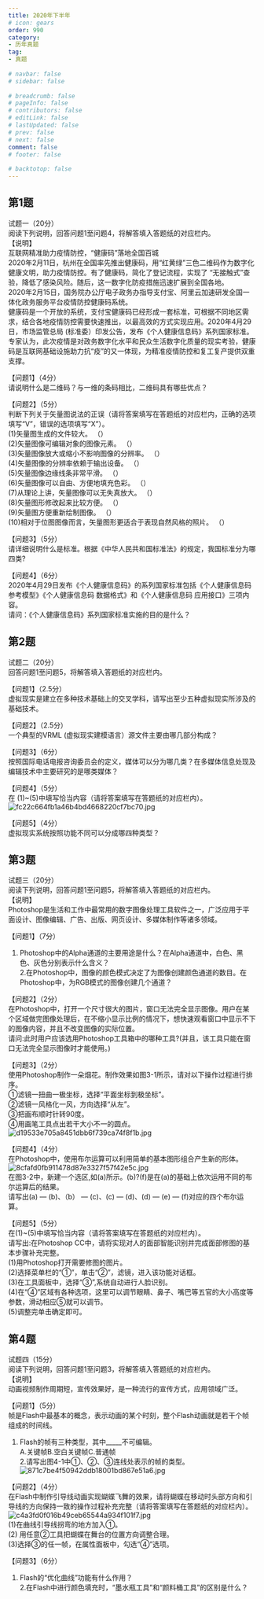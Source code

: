 ```yaml
---  
title: 2020年下半年  
# icon: gears  
order: 990  
category:  
- 历年真题  
tag:  
- 真题  
  
# navbar: false  
# sidebar: false  
  
# breadcrumb: false  
# pageInfo: false  
# contributors: false  
# editLink: false  
# lastUpdated: false  
# prev: false  
# next: false  
comment: false  
# footer: false  
  
# backtotop: false  
---  
```

## 第1题 ##

试题一（20分）  
阅读下列说明，回答问题1至问题4，将解答填入答题纸的对应栏内。  
【说明】  
互联网精准助力疫情防控，“健康码”落地全国百城  
2020年2月11日，杭州在全国率先推出健康码，用“红黄绿”三色二维码作为数字化健康文明，助力疫情防控。有了健康码，简化了登记流程，实现了 “无接触式”查验，降低了感染风险。随后，这一数字化防疫措施迅速扩展到全国各地。  
2020年2月15日，国务院办公厅电子政务办指导支付宝、阿里云加速研发全国一体化政务服务平台疫情防控健康码系统。  
健康码是一个开放的系统，支付宝健康码已经形成一套标准，可根据不同地区需求，结合各地疫情防控需要快速推出，以最高效的方式实现应用。2020年4月29日，市场监管总局 (标准委）印发公告，发布《个人健康信息码》系列国家标准。  
专家认为，此次疫情是对政务数字化水平和民众生活数字化质量的现实考验，健康码是互联网基础设施助力抗“疫”的又一体现，为精准疫情防控和复工复产提供双重支撑。  
  
【问题1】（4分）  
请说明什么是二维码？与一维的条码相比，二维码具有哪些优点？  
  
【问题2】（5分）  
判断下列关于矢量图说法的正误（请将答案填写在答题纸的对应栏内，正确的选项填写“V”，错误的选项填写“X”）。  
(1)矢量图生成的文件较大。 （）  
(2)矢量图像可编辑对象的图像元素。 （）  
(3)矢量图像放大或缩小不影响图像的分辨率。 （）  
(4)矢量图像的分辨率依赖于输出设备。 （）  
(5)矢量图像边缘线条非常平滑。 （）  
(6)矢量图像可以自由、方便地填充色彩。 （）  
(7)从理论上讲，矢量图像可以无失真放大。 （）  
(8)矢量图形修改起来比较方便。 （）  
(9)矢量图方便重新绘制图像。 （）  
(10)相对于位图图像而言，矢量图形更适合于表现自然风格的照片。 （）  
  
【问题3】（5分）  
请详细说明什么是标准。根据《中华人民共和国标准法》的规定，我国标准分为哪四类?  
  
【问题4】（6分）  
2020年4月29日发布《个人健康信息码》的系列国家标准包括《个人健康信息码 参考模型》《个人健康信息码 数据格式》和《个人健康信息码 应用接口》三项内容。  
请问：《个人健康信息码》系列国家标准实施的目的是什么？  


## 第2题 ##

试题二（20分）  
回答问题1至问题5，将解答填入答题纸的对应栏内。  
  
  
【问题1】（2.5分）  
虚拟现实是建立在多种技术基础上的交叉学科，请写出至少五种虚拟现实所涉及的基础技术。  
  
【问题2】（2.5分）  
一个典型的VRML (虚拟现实建模语言）源文件主要由哪几部分构成？  
  
【问题3】（6分）  
按照国际电话电报咨询委员会的定义，媒体可以分为哪几类？在多媒体信息处现及编辑技术中主要研究的是哪类媒体？  
  
【问题4】（5分）  
在 (1)~(5)中填写恰当内容（请将答案填写在答题纸的对应栏内）。  
![fc22c664fb1a46b4bd4668220cf7bc70.jpg][]  
  
【问题5】（4分）  
虚拟现实系统按照功能不同可以分成哪四种类型？  


## 第3题 ##

试题三（20分）  
阅读下列说明，回答问题1至问题5，将解答填入答题纸的对应栏内。  
【说明】  
Photoshop是生活和工作中最常用的数字图像处理工具软件之一，广泛应用于平面设计、图像编辑、广告、出版、网页设计、多媒体制作等诸多领域。  
  
【问题1】（7分）  
1. Photoshop中的Alpha通道的主要用途是什么？在Alpha通道中，白色、黑色、灰色分别表示什么含义？  
2.在Photoshop中，图像的颜色模式决定了为图像创建颜色通道的数目。在Photoshop中，为RGB模式的图像创建几个通道？  
  
【问题2】（2分）  
在Photoshop中，打开一个尺寸很大的图片，窗口无法完全显示图像。用户在某个区域做完图像处理后，在不缩小显示比例的情况下，想快速观看窗口中显示不下的图像内容，并且不改变图像的实际位置。  
请问:此时用户应该选用Photoshop工具箱中的哪种工具?(并且，该工具只能在窗口无法完全显示图像时才能使用。)  
  
【问题3】（2分）  
使用Photoshop制作一朵烟花。制作效果如图3-1所示，请对以下操作过程进行排序。  
①滤镜一扭曲一极坐标，选择“平面坐标到极坐标”。  
②滤镜一风格化一风，方向选择“从左”。  
③把画布顺时针转90度。  
④用画笔工具点出若干大小不一的圆点。  
![d19533e705a8451dbb6f739ca74f8f1b.jpg][]  
  
【问题4】（4分）  
在Photoshop中，使用布尔运算可以利用简单的基本图形组合产生新的形体。  
![8cfafd0fb911478d87e3327f57f42e5c.jpg][]  
在图3-2中，新建一个选区,如(a)所示。(b)?(f)是在(a)的基础上依次运用不同的布尔运算后的结果。  
请写出(a) — (b)、（b） — (c)、(c) — (d)、(d) — (e) — (f)对应的四个布尔运算。  
  
【问题5】（5分）  
在(1)~(5)中填写恰当内容（请将答案填写在答题纸的对应栏内）。  
请写出:在Photoshop CC中，请将实现对人的面部智能识别并完成面部修图的基本步骤补充完整。  
(1)用Photoshop打开需要修图的图片。  
(2)选择菜单栏的“①”，单击“②”，滤镜，进入该功能对话框。  
(3)在工具面板中，选择“③”,系统自动进行人脸识别。  
(4)在“④”区域有各种选项，这里可以调节眼睛、鼻子、嘴巴等五官的大小高度等参数，滑动相应⑤就可以调节。  
(5)调整完单击确定即可。  


## 第4题 ##

试题四（15分）  
阅读下列说明，回答问题1至问题3，将解答填入答题纸的对应栏内。  
【说明】  
动画视频制作周期短，宣传效果好，是一种流行的宣传方式，应用领域广泛。  
  
【问题1】（5分）  
帧是Flash中最基本的概念，表示动画的某个时刻，整个Flash动画就是若干个帧组成的时间线。  
1. Flash的帧有三种类型，其中\_\_\_\_\_不可编辑。  
A.关键帧B.空白关键帧C.普通帧  
2.请写出图4-1中①、②、③连线处表示的帧的类型。  
![871c7be4f50942ddb18001bd867e51a6.jpg][]  
  
【问题2】（4分）  
在Flash中制作引导线动画实现蝴蝶飞舞的效果，请将蝴蝶在移动时头部方向和引导线的方向保持一致的操作过程补充完整（请将答案填写在答题纸的对应栏内）。  
![c4a3fd0f016b49ceb65544a934f101f7.jpg][]  
(1)在曲线引导线拐弯的地方加入①。  
(2) 用任意②工具把蝴蝶在舞台的位置方向调整合理。  
(3)选择③的任一帧，在属性面板中，勾选“④”选项。  
  
【问题3】（6分）  
1. Flash的“优化曲线”功能有什么作用？  
2.在Flash中进行颜色填充时，“墨水瓶工具”和“颜料桶工具”的区别是什么？  



[fc22c664fb1a46b4bd4668220cf7bc70.jpg]: https://www.xkxxkx.cn/file/exam/software/多媒体应用设计师/案例/第2题/fc22c664fb1a46b4bd4668220cf7bc70.jpg
[d19533e705a8451dbb6f739ca74f8f1b.jpg]: https://www.xkxxkx.cn/file/exam/software/多媒体应用设计师/案例/第3题/d19533e705a8451dbb6f739ca74f8f1b.jpg
[8cfafd0fb911478d87e3327f57f42e5c.jpg]: https://www.xkxxkx.cn/file/exam/software/多媒体应用设计师/案例/第3题/8cfafd0fb911478d87e3327f57f42e5c.jpg
[871c7be4f50942ddb18001bd867e51a6.jpg]: https://www.xkxxkx.cn/file/exam/software/多媒体应用设计师/案例/第4题/871c7be4f50942ddb18001bd867e51a6.jpg
[c4a3fd0f016b49ceb65544a934f101f7.jpg]: https://www.xkxxkx.cn/file/exam/software/多媒体应用设计师/案例/第4题/c4a3fd0f016b49ceb65544a934f101f7.jpg
